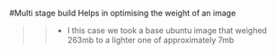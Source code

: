 #Multi stage build
Helps in optimising the weight of an image
>> - I this case we took a base ubuntu image that weighed 263mb to a lighter one of approximately 7mb
